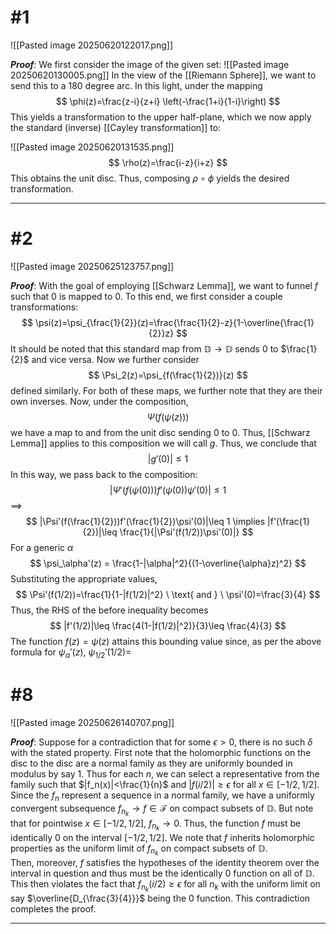 # #1
![[Pasted image 20250620122017.png]]

***Proof**:* We first consider the image of the given set:
![[Pasted image 20250620130005.png]]
In the view of the [[Riemann Sphere]], we want to send this to a 180 degree arc. In this light, under the mapping
$$ \phi(z)=\frac{z-i}{z+i} \left(-\frac{1+i}{1-i}\right) $$
This yields a transformation to the upper half-plane, which we now apply the standard (inverse) [[Cayley transformation]] to: 

![[Pasted image 20250620131535.png]]
$$ \rho(z)=\frac{i-z}{i+z}
$$
This obtains the unit disc. Thus, composing $\rho \circ\phi$ yields the desired transformation.  
$$\tag*{$\blacksquare$}$$
_________________________________________________________________ 

# #2
![[Pasted image 20250625123757.png]]

***Proof***: With the goal of employing [[Schwarz Lemma]], we want to funnel $f$ such that 0 is mapped to 0. To this end, we first consider a couple transformations:
$$
\psi(z)=\psi_{\frac{1}{2}}(z)=\frac{\frac{1}{2}-z}{1-\overline{\frac{1}{2}}z}
$$
It should be noted that this standard map from $\mathbb{D}\rightarrow \mathbb{D}$ sends 0 to $\frac{1}{2}$ and vice versa. Now we further consider 
$$
\Psi_2(z)=\psi_{f(\frac{1}{2})}(z)
$$
defined similarly. For both of these maps, we further note that they are their own inverses. Now, under the composition,
$$
\Psi(f(\psi(z)))
$$
we have a map to and from the unit disc sending 0 to 0. Thus, [[Schwarz Lemma]] applies to this composition we will call $g$. Thus, we conclude that
$$
|g'(0)|\leq 1
$$
In this way, we pass back to the composition:
$$
|\Psi'(f(\psi(0)))f'(\psi(0))\psi'(0)|\leq 1
$$
$\implies$ 
$$
|\Psi'(f(\frac{1}{2}))f'(\frac{1}{2})\psi'(0)|\leq 1 \implies |f'(\frac{1}{2})|\leq \frac{1}{|\Psi'(f(1/2))\psi'(0)|}
$$
For a generic $\alpha$
$$
\psi_\alpha'(z) = \frac{1-|\alpha|^2}{(1-\overline{\alpha}z)^2}
$$
Substituting the appropriate values, 
$$
\Psi'(f(1/2))=\frac{1}{1-|f(1/2)|^2} \ \text{ and } \ \psi'(0)=\frac{3}{4}
$$
Thus, the RHS of the before inequality becomes
$$
|f'(1/2)|\leq \frac{4(1-|f(1/2)|^2)}{3}\leq \frac{4}{3}
$$
The function $f(z)=\psi(z)$ attains this bounding value since, as per the above formula for $\psi_\alpha'(z)$, $\psi_{1/2}'(1/2)=$ 

# #8
![[Pasted image 20250626140707.png]]

***Proof***: Suppose for a contradiction that for some $\epsilon >0$, there is no such $\delta$ with the stated property. First note that the holomorphic functions on the disc to the disc are a normal family as they are uniformly bounded in modulus by say 1. Thus for each $n$, we can select a representative from the family such that $|f_n(x)|<\frac{1}{n}$ and $|f(i/2)|\geq \epsilon$ for all $x\in [-1/2, 1/2]$. 
Since the $f_n$ represent a sequence in a normal family, we have a uniformly convergent subsequence $f_{n_k}\rightarrow f\in \mathcal{F}$ on compact subsets of $\mathbb{D}$. But note that for pointwise $x\in[-1/2,1/2]$, $f _{n_ k}\rightarrow 0$. Thus, the function $f$ must be identically 0 on the interval $[-1/2,1/2]$. We note that $f$ inherits holomorphic properties as the uniform limit of $f_{n_k}$ on compact subsets of $\mathbb{D}$.  
Then, moreover, $f$ satisfies the hypotheses of the identity theorem over the interval in question and thus must be the identically 0 function on all of $\mathbb{D}$. This then violates the fact that $f_{n_{k}}(i/2)\geq\epsilon$ for all $n_k$ with the uniform limit on say $\overline{D_{\frac{3}{4}}}$ being the 0 function. This contradiction completes the proof. $$\tag*{$\blacksquare$}$$

_________________________________________________________________ 

